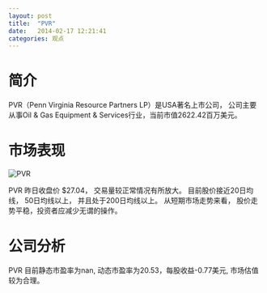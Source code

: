 ```yaml
---
layout: post
title:  "PVR"
date:   2014-02-17 12:21:41
categories: 观点
---
```


# 简介
PVR（Penn Virginia Resource Partners LP）是USA著名上市公司，
公司主要从事Oil & Gas Equipment & Services行业，当前市值2622.42百万美元。

# 市场表现

![PVR](http://finviz.com/chart.ashx?t=PVR&ty=c&ta=1&p=d&s=l)

PVR 昨日收盘价 $27.04，
交易量较正常情况有所放大。
目前股价接近20日均线，
50日均线以上，
并且处于200日均线以上。
从短期市场走势来看，
股价走势平稳，投资者应减少无谓的操作。

# 公司分析
PVR 目前静态市盈率为nan, 动态市盈率为20.53，每股收益-0.77美元,
市场估值较为合理。
